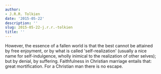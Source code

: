 ```yaml
---
author:
- J.R.R. Tolkien
date: '2015-05-22'
description: ''
slug: 2015-05-22-j.r.r.-tolkien
title: ''
---
```

However, the essence of a fallen world is that the best cannot be attained by free enjoyment, or by what is called 'self-realization' (usually a nice name for self-indulgence, wholly inimical to the realization of other selves); but by denial, by suffering. Faithfulness in Christian marriage entails that: great mortification. For a Christian man there is no escape.




